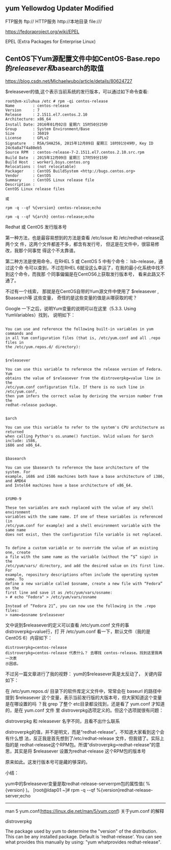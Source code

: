 
## yum Yellowdog Updater Modified

FTP服务     ftp:// HTTP服务    http://本地目录    file:///


https://fedoraproject.org/wiki/EPEL

EPEL (Extra Packages for Enterprise Linux) 

    





##



## CentOS下Yum源配置文件中如CentOS-Base.repo的$releasever和$basearch的取值

https://blog.csdn.net/Michaelwubo/article/details/80624727


$releasever的值,这个表示当前系统的发行版本，可以通过如下命令查看:

``` 
root@vm-xiluhua /etc # rpm -qi centos-release
Name        : centos-release
Version     : 7
Release     : 2.1511.el7.centos.2.10
Architecture: x86_64
Install Date: 2016年01月02日 星期六 15时50分25秒
Group       : System Environment/Base
Size        : 36019
License     : GPLv2
Signature   : RSA/SHA256, 2015年12月09日 星期三 18时01分49秒, Key ID
24c6a8a7f4a80eb5
Source RPM  : centos-release-7-2.1511.el7.centos.2.10.src.rpm
Build Date  : 2015年12月09日 星期三 17时59分15秒
Build Host  : worker1.bsys.centos.org
Relocations : (not relocatable)
Packager    : CentOS BuildSystem <http://bugs.centos.org>
Vendor      : CentOS
Summary     : CentOS Linux release file
Description :
CentOS Linux release files

或

rpm -q --qf %{version} centos-release;echo

rpm -q --qf %{arch} centos-release;echo
```



Redhat 或 CentOS 发行版本号

第一种方法，也是最容易想到的方法是查看 /etc/issue 和 /etc/redhat-release这两个文
件，这两个文件都差不多，都含有发行号， 但这是在文件中，很容易修改，我那个同事觉
得这个不太靠谱。

第二种方法是使用命令，在RHEL 5 或 CentOS 5 中有个命令： lsb-release，通过这个命
令可以查到，不过在RHEL 6就没这么幸运了，在我的最小化系统中找不到这个命令，而我那
个同事偏偏是在CentOS6上获取发行版本号， 看来此路又不通了。

不过有一个线索， 那就是在CentOS自带的Yum源文件中使用了 $releasever , $basearch等
这些变量， 奇怪的是这些变量的值是从哪获取的呢？

Google 一下之后，说明Yum变量的说明可以在这里（5.3.3. Using YumVariables）找到，
说明如下：

``` 5.3.3. Using Yum Variables

You can use and reference the following built-in variables in yum commands and
in all Yum configuration files (that is, /etc/yum.conf and all .repo files in
the /etc/yum.repos.d/ directory):


$releasever

You can use this variable to reference the release version of Fedora. Yum
obtains the value of $releasever from the distroverpkg=value line in the
/etc/yum.conf configuration file. If there is no such line in /etc/yum.conf,
then yum infers the correct value by deriving the version number from the
redhat-release package.


$arch

You can use this variable to refer to the system's CPU architecture as returned
when calling Python's os.uname() function. Valid values for $arch include: i586,
i686 and x86_64.


$basearch

You can use $basearch to reference the base architecture of the system. For
example, i686 and i586 machines both have a base architecture of i386, and AMD64
and Intel64 machines have a base architecture of x86_64.


$YUM0-9

These ten variables are each replaced with the value of any shell environment
variables with the same name. If one of these variables is referenced (in
/etc/yum.conf for example) and a shell environment variable with the same name
does not exist, then the configuration file variable is not replaced.


To define a custom variable or to override the value of an existing one, create
a file with the same name as the variable (without the “$” sign) in the
/etc/yum/vars/ directory, and add the desired value on its first line.  For
example, repository descriptions often include the operating system name. To
define a new variable called $osname, create a new file with “Fedora” on the
first line and save it as /etc/yum/vars/osname:
> # echo "Fedora" > /etc/yum/vars/osname

Instead of “Fedora 21”, you can now use the following in the .repo files:
> name=$osname $releasever
```


文中说到$releasever的定义可以查看 /etc/yum.conf 文件的事distroverpkg=value行，打
开 /etc/yum.conf 看一下，默认文件（我的是CentOS 6）内容如下：

```
distroverpkg=centos-release
distroverpkg=centos-release 代表什么？ 去哪找 centos-release。找到这里我再一次表
示困惑。
```

不过另一篇文章进行了我的视野： yum的$releasever真是太反动了， 关键内容如下：

在 /etc/yum.repos.d/ 目录下的软件库定义文件中，常常会在 baseurl 的路径中提到
$releasever 这个变量，表示当前发行版的大版本号，但大家知道这个变量是在哪设置的吗
？我 grep 了整个 etc目录都没找到，还是看了 yum.conf 才知道的，是在 yum.conf 文件
里 distroverpkg选项定义的。但这个选项就很有问题：

distroverpkg 和 releasever 名字不同，且看不出什么联系

distroverpkg的值，并不是明文，而是“redhat-release”。不知道大家看到这个会有什么想
法，反正我是首先想到了/etc/redhat-release 文件，但我错了。实际上指的是
redhat-release这个RPM包。所谓“distroverpkg=redhat-release”的意思，其实是将
$releasever 设置为redhat-release 这个RPM包的版本号

原来如此。这发行版本号可是藏的够深的。

小结：

yum中的$releasever变量是取redhat-release-serverrpm包的属性值( %{version} )。
[root@ldap01 ~]# rpm -q --qf %{version}redhat-release-server;echo


---

man 5 yum.conf(https://linux.die.net/man/5/yum.conf) 关于yum.conf 的解释

distroverpkg 

The package used by yum to determine the "version" of the
distribution. This can be any installed package. Default is 'redhat-release'.
You can see what provides this manually by using: "yum whatprovides
redhat-release".

